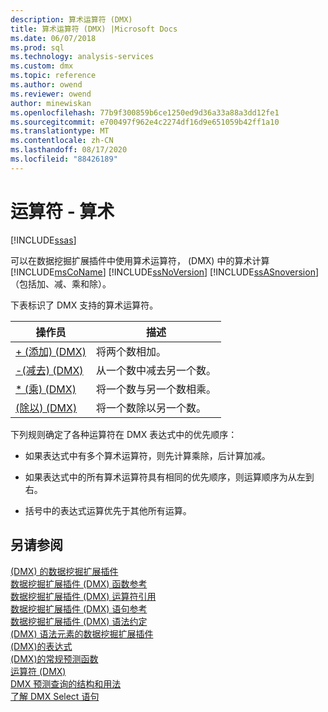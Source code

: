 ```yaml
---
description: 算术运算符 (DMX)
title: 算术运算符 (DMX) |Microsoft Docs
ms.date: 06/07/2018
ms.prod: sql
ms.technology: analysis-services
ms.custom: dmx
ms.topic: reference
ms.author: owend
ms.reviewer: owend
author: minewiskan
ms.openlocfilehash: 77b9f300859b6ce1250ed9d36a33a88a3dd12fe1
ms.sourcegitcommit: e700497f962e4c2274df16d9e651059b42ff1a10
ms.translationtype: MT
ms.contentlocale: zh-CN
ms.lasthandoff: 08/17/2020
ms.locfileid: "88426189"
---
```

# <a name="operators---arithmetic"></a>运算符 - 算术
[!INCLUDE[ssas](../includes/applies-to-version/ssas.md)]

  可以在数据挖掘扩展插件中使用算术运算符， (DMX) 中的算术计算 [!INCLUDE[msCoName](../includes/msconame-md.md)] [!INCLUDE[ssNoVersion](../includes/ssnoversion-md.md)] [!INCLUDE[ssASnoversion](../includes/ssasnoversion-md.md)] （包括加、减、乘和除）。  
  
 下表标识了 DMX 支持的算术运算符。  
  
|操作员|描述|  
|--------------|-----------------|  
|[+ &#40;添加&#41; &#40;DMX&#41;](../dmx/add-dmx.md)|将两个数相加。|  
|[-&#40;减去&#41; &#40;DMX&#41;](../dmx/subtract-dmx.md)|从一个数中减去另一个数。|  
|[&#42; &#40;乘&#41; &#40;DMX&#41;](../dmx/multiply-dmx.md)|将一个数与另一个数相乘。|  
|[&#40;除以&#41; &#40;DMX&#41;](../dmx/divide-dmx.md)|将一个数除以另一个数。|  
  
 下列规则确定了各种运算符在 DMX 表达式中的优先顺序：  
  
-   如果表达式中有多个算术运算符，则先计算乘除，后计算加减。  
  
-   如果表达式中的所有算术运算符具有相同的优先顺序，则运算顺序为从左到右。  
  
-   括号中的表达式运算优先于其他所有运算。  
  
## <a name="see-also"></a>另请参阅  
 [&#40;DMX&#41; 的数据挖掘扩展插件](../dmx/data-mining-extensions-dmx-reference.md)   
 [数据挖掘扩展插件 &#40;DMX&#41; 函数参考](../dmx/data-mining-extensions-dmx-function-reference.md)   
 [数据挖掘扩展插件 &#40;DMX&#41; 运算符引用](../dmx/data-mining-extensions-dmx-operator-reference.md)   
 [数据挖掘扩展插件 &#40;DMX&#41; 语句参考](../dmx/data-mining-extensions-dmx-statements.md)   
 [数据挖掘扩展插件 &#40;DMX&#41; 语法约定](../dmx/data-mining-extensions-dmx-syntax-conventions.md)   
 [&#40;DMX&#41; 语法元素的数据挖掘扩展插件](../dmx/data-mining-extensions-dmx-syntax-elements.md)   
 [&#40;DMX&#41;的表达式 ](../dmx/expressions-dmx.md)   
 [&#40;DMX&#41;的常规预测函数 ](../dmx/general-prediction-functions-dmx.md)   
 [运算符 &#40;DMX&#41;](../dmx/operators-dmx.md)   
 [DMX 预测查询的结构和用法](../dmx/structure-and-usage-of-dmx-prediction-queries.md)   
 [了解 DMX Select 语句](../dmx/understanding-the-dmx-select-statement.md)  
  
  
